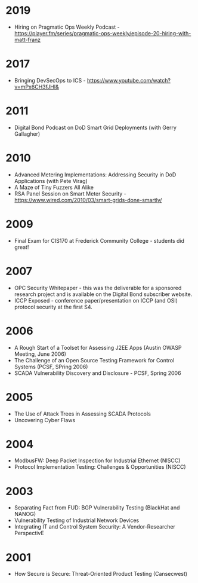 # 2019
- Hiring on Pragmatic Ops Weekly Podcast - https://player.fm/series/pragmatic-ops-weekly/episode-20-hiring-with-matt-franz

# 2017

- Bringing DevSecOps to ICS - https://www.youtube.com/watch?v=mPx6CH3fJHI&


# 2011
- Digital Bond Podcast on DoD Smart Grid Deployments (with Gerry Gallagher) 


# 2010
- Advanced Metering Implementations: Addressing Security in DoD Applications (with Pete Virag)
- A Maze of Tiny Fuzzers All Alike
- RSA Panel Session on Smart Meter Security - https://www.wired.com/2010/03/smart-grids-done-smartly/

# 2009
- Final Exam for CIS170 at Frederick Community College - students did great!

# 2007

- OPC Security Whitepaper - this was the deliverable for a sponsored research project and is available on the Digital Bond subscriber website.
- ICCP Exposed - conference paper/presentation on ICCP (and OSI) protocol security at the first S4.


# 2006

- A Rough Start of a Toolset for Assessing J2EE Apps (Austin OWASP Meeting, June 2006)
- The Challenge of an Open Source Testing Framework for Control Systems (PCSF, SPring 2006)
- SCADA Vulnerability Discovery and Disclosure - PCSF, Spring 2006

# 2005

- The Use of Attack Trees in Assessing SCADA Protocols
- Uncovering Cyber Flaws

# 2004
- ModbusFW: Deep Packet Inspection for Industrial Ethernet (NISCC) 
- Protocol Implementation Testing: Challenges & Opportunities (NISCC)

# 2003
- Separating Fact from FUD: BGP Vulnerability Testing (BlackHat and NANOG)
- Vulnerability Testing of Industrial Network Devices
- Integrating IT and Control System Security: A Vendor-Researcher PerspectivE

# 2001
- How Secure is Secure: Threat-Oriented Product Testing (Cansecwest)
